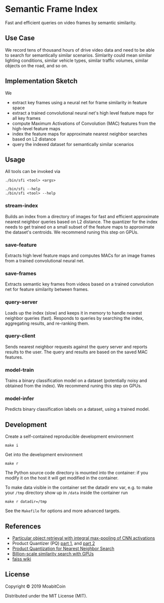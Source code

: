 # Semantic Frame Index

Fast and efficient queries on video frames by semantic similarity.


## Use Case

We record tens of thousand hours of drive video data and need to be able to search for semantically similar scenarios.
Simlarity could mean similar lighting conditions, similar vehicle types, similar traffic volumes, similar objects on the road, and so on.


## Implementation Sketch

We
- extract key frames using a neural net for frame similarity in feature space
- extract a trained convolutional neural net's high level feature maps for all key frames
- compute Maximum Activations of Convolution (MAC) features from the high-level feature maps
- index the feature maps for approximate nearest neighbor searches based on L2 distance
- query the indexed dataset for semantically similar scenarios


## Usage

All tools can be invoked via

    ./bin/sfi <tool> <args>

    ./bin/sfi --help
    ./bin/sfi <tool> --help


### stream-index

Builds an index from a directory of images for fast and efficient approximate nearest neighbor queries based on L2 distance.
The quantizer for the index needs to get trained on a small subset of the feature maps to approximate the dataset's centroids.
We recommend runing this step on GPUs.


### save-feature

Extracts high level feature maps and computes MACs for an image frames from a trained convolutional neural net.


### save-frames

Extracts semantic key frames from videos based on a trained convolution net for feature similarity between frames.


### query-server

Loads up the index (slow) and keeps it in memory to handle nearest neighbor queries (fast).
Responds to queries by searching the index, aggregating results, and re-ranking them.


### query-client

Sends nearest neighbor requests against the query server and reports results to the user.
The query and results are based on the saved MAC features.


### model-train

Trains a binary classification model on a dataset (potentially noisy and obtained from the index).
We recommend runing this step on GPUs.


### model-infer

Predicts binary classification labels on a dataset, using a trained model.


## Development

Create a self-contained reproducible development environment

    make i

Get into the development environment

    make r

The Python source code directory is mounted into the container: if you modify it on the host it will get modified in the container.

To make data visible in the container set the datadir env var, e.g. to make your `/tmp` directory show up in `/data` inside the container run

    make r datadir=/tmp

See the `Makefile` for options and more advanced targets.


## References

- [Particular object retrieval with integral max-pooling of CNN activations](https://arxiv.org/abs/1511.05879)
- Product Quantizer (PQ) [part 1](http://mccormickml.com/2017/10/13/product-quantizer-tutorial-part-1/), and [part 2](http://mccormickml.com/2017/10/22/product-quantizer-tutorial-part-2/)
- [Product Quantization for Nearest Neighbor Search](https://hal.inria.fr/file/index/docid/514462/filename/paper_hal.pdf)
- [Billion-scale similarity search with GPUs](https://arxiv.org/pdf/1702.08734.pdf)
- [faiss wiki](https://github.com/facebookresearch/faiss/wiki)


## License

Copyright © 2019 MoabitCoin

Distributed under the MIT License (MIT).
